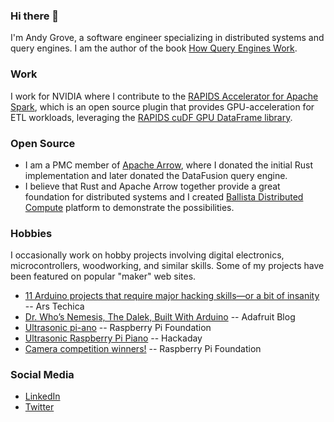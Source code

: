 ### Hi there 👋

I'm Andy Grove, a software engineer specializing in distributed systems and query engines. I am the author of the book [How Query Engines Work](https://leanpub.com/how-query-engines-work).

### Work

I work for NVIDIA where I contribute to the [RAPIDS Accelerator for Apache Spark](https://github.com/NVIDIA/spark-rapids), which is an open source plugin that provides GPU-acceleration for ETL workloads, leveraging the [RAPIDS cuDF GPU DataFrame library](https://github.com/rapidsai/cudf).

### Open Source

- I am a PMC member of [Apache Arrow](https://github.com/apache/arrow/), where I donated the initial Rust implementation and later donated the DataFusion query engine.
- I believe that Rust and Apache Arrow together provide a great foundation for distributed systems and I created [Ballista Distributed Compute](https://github.com/ballista-compute/ballista) platform to demonstrate the possibilities.

### Hobbies

I occasionally work on hobby projects involving digital electronics, microcontrollers, woodworking, and similar skills. Some of my projects have been featured on popular "maker" web sites.

- [11 Arduino projects that require major hacking skills—or a bit of insanity](https://arstechnica.com/information-technology/2013/05/11-arduino-projects-that-require-major-hacking-skills-or-a-bit-of-insanity/) -- Ars Techica
- [Dr. Who’s Nemesis, The Dalek, Built With Arduino](https://blog.adafruit.com/2014/03/29/dr-whos-nemesis-the-dalek-built-with-arduino-arduinod14/) -- Adafruit Blog
- [Ultrasonic pi-ano](https://www.raspberrypi.org/blog/ultrasonic-piano/) -- Raspberry Pi Foundation
- [Ultrasonic Raspberry Pi Piano](https://hackaday.com/2017/04/22/ultrasonic-raspberry-pi-piano/) -- Hackaday
- [Camera competition winners!](https://www.raspberrypi.org/blog/camera-competition-winners/) -- Raspberry Pi Foundation

### Social Media

- [LinkedIn](https://www.linkedin.com/in/andygrove/)
- [Twitter](https://twitter.com/andygrove73)


